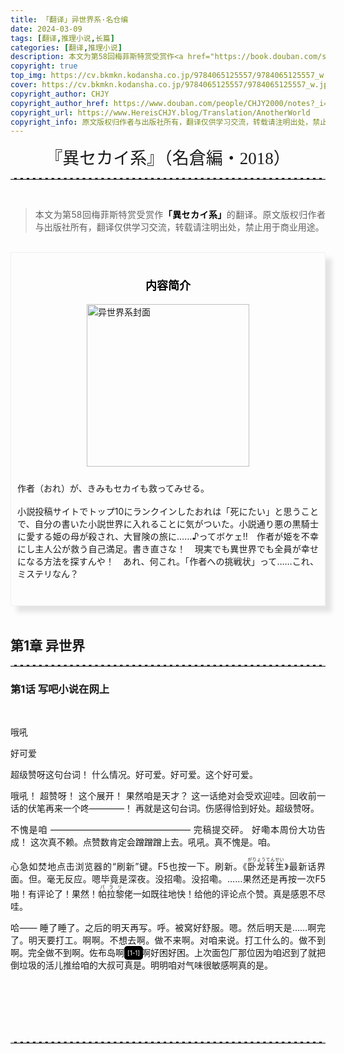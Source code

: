 ```yaml
---
title: 「翻译」异世界系·名仓编
date: 2024-03-09
tags: [翻译,推理小说,长篇]
categories: [翻译,推理小说]
description: 本文为第58回梅菲斯特赏受赏作<a href="https://book.douban.com/subject/30257831/"><b>「異セカイ系」</b></a>的翻译。翻译仅供学习交流，禁止用于商业用途。
copyright: true
top_img: https://cv.bkmkn.kodansha.co.jp/9784065125557/9784065125557_w.jpg
cover: https://cv.bkmkn.kodansha.co.jp/9784065125557/9784065125557_w.jpg
copyright_author: CHJY
copyright_author_href: https://www.douban.com/people/CHJY2000/notes?_i=2247840rKyl-MY
copyright_url: https://www.HereisCHJY.blog/Translation/AnotherWorld
copyright_info: 原文版权归作者与出版社所有，翻译仅供学习交流，转载请注明出处，禁止用于商业用途。
---
```


<html>
    <head>
        <style>
            @import url('https://fonts.googleapis.com/css2?family=Ma+Shan+Zheng&family=Shippori+Mincho+B1:wght@600&display=swap');
            p {
                text-align:justify;
            }
            b {
                color: Black;
            }
            p a {
                text-decoration: none;
                text-decoration-line: none;
                text-decoration-color: none;
                text-decoration-style: none;
            }
            .pextra {
                font-family: "STSong";
                color: Black;
                text-align:justify;
            }
            .pextra2 {
                color: Black;
                text-align:justify;
                padding-left: 30px;
            }
            CENTER {
                font-size: 27PX;
                font-style: bold;
                font-family: 'Shippori Mincho B1', serif;
            }
            hr {
                border: none; /* 移除默认的边框样式 */
                border-top: 2.5px dashed #E3E3E3; /* 设置上边框为1像素的虚线，颜色为黑色 */
            }
            .hhr {
                border: none; /* 移除默认的边框样式 */
                border-bottom: 2.5px dotted rgba(230, 230, 230,.9); /* 设置上边框为1像素的虚线，颜色为黑色 */
            }
            .centera{
                font-size: 22PX;
                text-align: center;
                font-weight: bold;
            }
            .containerab {
                display: flex;
                flex-direction: column;
                align-items: center;
                justify-content: space-between;
                width: AUTO;
                background-color: transparent;
             }
            .centerab{
                font-size: 16PX;
                writing-mode: vertical-rl;
                display: flex;        
                justify-content: center;
                align-items: center;
                font-family: 'STKaiti', serif;
                font-weight: bold;
            }
            .bg-grid {
                position: relative;
                height: auto;
                padding: 10px;
                padding-top: 30px;
                padding-left: 30px;
                padding-right: 30px;
                background-color: hsla(60, 100%, 95%, 0.2);
                background-image: linear-gradient(#FFF9D4 1px, transparent 0), linear-gradient(90deg, #FFFFFF 1px, transparent 0);
                background-size: 21px 21px, 21px 21px;
                background-position: center;
                font-family: 'Ma Shan Zheng';
                font-size:18PX;
                border: .0px solid rgba(0, 0, 0,.05);
                box-sizing: border-box;
                box-shadow: 10px 10px 7.5px rgba(0, 0, 0,.1);
                text-align:justify;
            }
            .bg-grid:before {
                top: 0;
                width: 10px;
            }
            .bg-grid:after {
                top: 26px;
                width: 28px;
                border-radius: 50%;
            }
            .bg-blank {
                position: relative;
                height: auto;
                padding: 10px;
                padding-top: 20px;
                padding-left: 30px;
                padding-right: 30px;
                background-color: white;
                background-image: white;
                background-size: 21px 21px, 21px 21px;
                background-position: center;
                font-family: 'Ma Shan Zheng', cursive;
                font-size:18px;
                border: .25px solid rgba(0, 0, 0,.05);
                box-sizing: border-box;
                box-shadow: 10px 10px 15px rgba(0, 0, 0,.1);
                text-align:justify;
            }
            .bg-blank:before {
                top: 0;
                width: 30px;
            }
            .bg-blank:after {
                top: 26px;
                width: 50px;
                border-radius: 50%;
            }
            .dots {
                background-image: radial-gradient(.15em .15em at center center,black,black 50%,transparent);
                background-position: bottom right;
                background-repeat: repeat-x; 
                background-size: 1em 0.3em;
                padding-bottom: .4em; 
            }
            .container {
                display: flex;
                flex-direction: column;
                align-items: center;
                justify-content: space-between;
                width: AUTO;
                background-color: transparent;
                border: .01px solid rgba(0, 0, 0,.05);
                box-sizing: border-box;
                box-shadow: 10px 10px 7.5px rgba(0, 0, 0,.1);
                padding-bottom:0px;
                padding-top:15px;
             }
            .content {
                display: flex;
            }
            .image {
                flex: 0.4;
                display: flex;
                align-items: center;
                justify-content: space-between;
                margin-left: 15px;
                margin-right: 15px;
                margin-top: -12px;
            }
            .text {
                flex: 1.2;
                padding: 10px;
                margin-right: 20px;
                text-align:justify;
            }
            .title {
                order:-1;
                display: flex;
                MARGIN-TOP:5PX;
                justify-content: space-between;
                align-items: center;
                text-align: center;
                font-size: 18px; 
            }
            .tooltip {
                position: relative;
                display: inline-block;
            }
            .tooltip .tooltiptext {
                visibility: hidden;
                width: 300px;
                background-color: #17242C;
                color: #fff;
                font-family: "STSong";
                text-align: justify;
                font-size: 13PX;
                border-radius: 6px;
                padding: 5px 0;
                position: absolute;
                z-index: 1;
                bottom: 100%;
                left: 50%;
                margin-left: -60px;
                padding-left: 15px;
                padding-right: 10px;
                opacity: 0;
                transition: opacity 0.3s;
            }
            .tooltip .tooltiptext::after {
                content: " ";
                position: absolute;
                top: 100%; /* At the bottom of the tooltip */
                left: 50%;
                margin-left: -5px;
                border-width: 5px;
                border-style: solid;
                border-color: black transparent transparent transparent;
            }
            .tooltip:hover .tooltiptext {
                visibility: visible;
                opacity: 1;
            }
            @media screen and (max-width: 1200px) {
                .content {
                    flex-direction: column;
                    align-items: center;
                    justify-content: flex-start;
                }
                .image {
                    order:1;
                    flex:1;
                    margin: 0;
                }
                .text {
                    order:2;
                    flex:1;
                    margin: 0;
                }
                .tooltip {
                    position: absolute;
                    background-color: black;
                    color: white;
                    padding: 5px;
                    border-radius: 5px;
                    font-size: 12px;
                }
                <script>
                    document.addEventListener("DOMContentLoaded", function() {
                        var link = document.getElementById("myLink");
                        var tooltip = document.getElementById("tooltip");
                        function toggleTooltip(e) {
                            // 阻止默认行为，包括链接跳转和触摸事件的默认操作
                            e.preventDefault();
                            // 显示或隐藏注释
                            tooltip.style.display = tooltip.style.display === "none" ? "block" : "none";
                        }
                        // 监听点击事件
                        link.addEventListener("click", toggleTooltip);
                        // 监听触摸事件，为了更好的移动设备兼容性
                        link.addEventListener("touchstart", toggleTooltip);
                    });
                </script>
        </style>
    </head>
<body>


<center> 『異セカイ系』（名倉編・2018）</center>

<HR>

<BR>

> 本文为第58回梅菲斯特赏受赏作<a href="https://book.douban.com/subject/30257831/"><b>「異セカイ系」</b></a>的翻译。原文版权归作者与出版社所有，翻译仅供学习交流，转载请注明出处，禁止用于商业用途。

<BR>

<div class="container">
    <div class="title">
        <P><a href="https://book.douban.com/subject/30257831/"><b>内容简介</b></a></P>
    </div>
    <div class="content">
        <div class="image">
            <img src="https://cv.bkmkn.kodansha.co.jp/9784065125557/9784065125557_w.jpg" height=260px alt="异世界系封面">
        </div>
        <div class="text">
            <p>作者（おれ）が、きみもセカイも救ってみせる。
            <br><br> 小説投稿サイトでトップ10にランクインしたおれは「死にたい」と思うことで、自分の書いた小説世界に入れることに気がついた。小説通り悪の黒騎士に愛する姫の母が殺され、大冒険の旅に……♪ってボケェ!!　作者が姫を不幸にし主人公が救う自己満足。書き直さな！　現実でも異世界でも全員が幸せになる方法を探すんや！　あれ、何これ。「作者への挑戦状」って……これ、ミステリなん？</p>
            <br>
        </div>
    </div>
</div>


<BR>

## 第1章 异世界

<HR>

### 第1话 写吧小说在网上

<br>

哦吼

好可爱

超级赞呀这句台词！ 什么情况。好可爱。好可爱。这个好可爱。

哦吼！ 超赞呀！ 这个展开！ 果然咱是天才？ 这一话绝对会受欢迎哇。回收前一话的伏笔再来一个咚————！ 再就是这句台词。伤感得恰到好处。超级赞呀。

不愧是咱 ———————————————— 完稿提交砰。
好嘞本周份大功告成！
这次真不赖。点赞数肯定会蹭蹭蹭上去。吼吼。真不愧是。咱。

心急如焚地点击浏览器的“刷新”键。F5也按一下。刷新。《<ruby>卧龙转生<rt>がりょうてんせい</rt></ruby>》最新话界面。但。毫无反应。嗯毕竟是深夜。没招嘞。没招嘞。……果然还是再按一次F5啪！有评论了！果然！<ruby>帕拉黎<rt>パラリ</rt></ruby>佬一如既往地快！给他的评论点个赞。真是感恩不尽哇。

哈—— 睡了睡了。之后的明天再写。呼。被窝好舒服。嗯。然后明天是……啊完了。明天要打工。啊啊。不想去啊。做不来啊。对咱来说。打工什么的。做不到啊。完全做不到啊。佐布岛啊<a href="#" class="tooltip"><sup>[1-1]</sup><span class="tooltiptext">原文为「絶対むり。むりすぎ。フリスビー。」フリスビー(直译是飞盘)和むりすぎ发音类似。</span></a>。哈啊好困好困。上次面包厂那位因为咱迟到了就把倒垃圾的活儿推给咱的大叔可真是。明明咱对气味很敏感啊真的是。

<br>
<br>
<br>
<br>



<br>
<HR>
